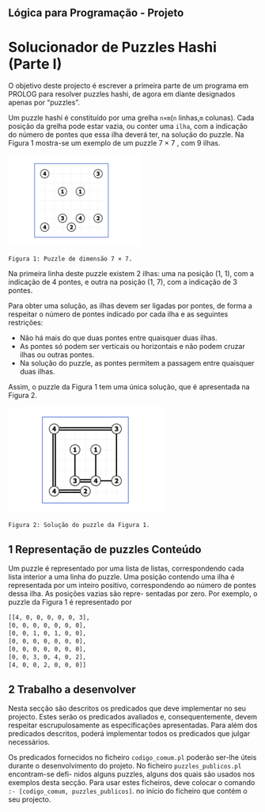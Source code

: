 ## Lógica para Programação - Projeto

# Solucionador de Puzzles Hashi (Parte I)

O objetivo deste projecto é escrever a primeira parte de um programa em PROLOG para
resolver puzzles hashi, de agora em diante designados apenas por “puzzles”.

Um puzzle hashi é constituído por uma grelha `n×m`(`n` linhas,`m` colunas). Cada posição
da grelha pode estar vazia, ou conter uma `ilha`, com a indicação do número de pontes
que essa ilha deverá ter, na solução do puzzle. Na Figura 1 mostra-se um exemplo de um
puzzle 7 × 7 , com 9 ilhas.

![Exemplo 1](./images/lp1.png "Figura 1")
```
Figura 1: Puzzle de dimensão 7 × 7.
```
Na primeira linha deste puzzle existem 2 ilhas: uma na posição (1, 1), com a indicação de
4 pontes, e outra na posição (1, 7), com a indicação de 3 pontes.

Para obter uma solução, as ilhas devem ser ligadas por pontes, de forma a respeitar o
número de pontes indicado por cada ilha e as seguintes restrições:

- Não há mais do que duas pontes entre quaisquer duas ilhas.
- As pontes só podem ser verticais ou horizontais e não podem cruzar ilhas ou outras
    pontes.
- Na solução do puzzle, as pontes permitem a passagem entre quaisquer duas ilhas.

Assim, o puzzle da Figura 1 tem uma única solução, que é apresentada na Figura 2.

![Exemplo 2](./images/lp2.png "Figura 2")
```
Figura 2: Solução do puzzle da Figura 1.
```

## 1 Representação de puzzles Conteúdo

Um puzzle é representado por uma lista de listas, correspondendo cada lista interior a
uma linha do puzzle. Uma posição contendo uma ilha é representada por um inteiro
positivo, correspondendo ao número de pontes dessa ilha. As posições vazias são repre-
sentadas por zero. Por exemplo, o puzzle da Figura 1 é representado por

```
[[4, 0, 0, 0, 0, 0, 3],
[0, 0, 0, 0, 0, 0, 0],
[0, 0, 1, 0, 1, 0, 0],
[0, 0, 0, 0, 0, 0, 0],
[0, 0, 0, 0, 0, 0, 0],
[0, 0, 3, 0, 4, 0, 2],
[4, 0, 0, 2, 0, 0, 0]]
```

## 2 Trabalho a desenvolver

Nesta secção são descritos os predicados que deve implementar no seu projecto. Estes
serão os predicados avaliados e, consequentemente, devem respeitar escrupulosamente
as especificações apresentadas. Para além dos predicados descritos, poderá implementar
todos os predicados que julgar necessários.

Os predicados fornecidos no ficheiro `codigo_comum.pl` poderão ser-lhe úteis durante
o desenvolvimento do projeto. No ficheiro `puzzles_publicos.pl` encontram-se defi-
nidos alguns puzzles, alguns dos quais são usados nos exemplos desta secção. Para usar
estes ficheiros, deve colocar o comando `:- [codigo_comum, puzzles_publicos]`.
no início do ficheiro que contém o seu projecto.
